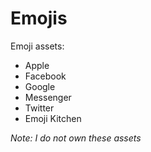 # Emojis
Emoji assets:
* Apple 
* Facebook
* Google
* Messenger
* Twitter
* Emoji Kitchen

_Note: I do not own these assets_

